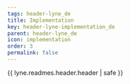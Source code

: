 ```yaml
---
tags: header-lyne_de
title: Implementation
key: header-lyne-implementation_de
parent: header-lyne_de
icon: implementation
order: 3
permalink: false  
---
```

{{ lyne.readmes.header.header | safe }}